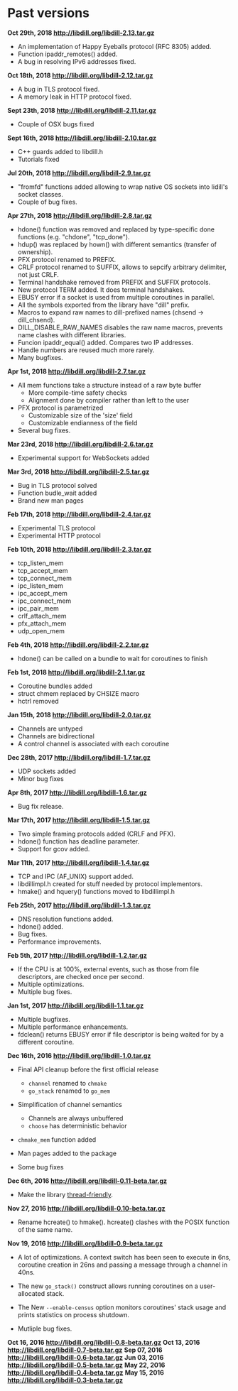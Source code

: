 
# Past versions

**Oct 29th, 2018 <http://libdill.org/libdill-2.13.tar.gz>**

* An implementation of Happy Eyeballs protocol (RFC 8305) added.
* Function ipaddr_remotes() added.
* A bug in resolving IPv6 addresses fixed.

**Oct 18th, 2018 <http://libdill.org/libdill-2.12.tar.gz>**

* A bug in TLS protocol fixed.
* A memory leak in HTTP protocol fixed.

**Sept 23th, 2018 <http://libdill.org/libdill-2.11.tar.gz>**

* Couple of OSX bugs fixed

**Sept 16th, 2018 <http://libdill.org/libdill-2.10.tar.gz>**

* C++ guards added to libdill.h
* Tutorials fixed

**Jul 20th, 2018 <http://libdill.org/libdill-2.9.tar.gz>**

* "fromfd" functions added allowing to wrap native OS sockets into lidill's socket classes.
* Couple of bug fixes.

**Apr 27th, 2018 <http://libdill.org/libdill-2.8.tar.gz>**

* hdone() function was removed and replaced by type-specific done functions (e.g. "chdone", "tcp_done").
* hdup() was replaced by hown() with different semantics (transfer of ownership).
* PFX protocol renamed to PREFIX.
* CRLF protocol renamed to SUFFIX, allows to sepcify arbitrary delimiter, not just CRLF.
* Terminal handshake removed from PREFIX and SUFFIX protocols.
* New protocol TERM added. It does terminal handshakes.
* EBUSY error if a socket is used from multiple coroutines in parallel.
* All the symbols exported from the library have "dill" prefix.
* Macros to expand raw names to dill-prefixed names (chsend -> dill_chsend).
* DILL_DISABLE_RAW_NAMES disables the raw name macros, prevents name clashes with different libraries.
* Funcion ipaddr_equal() added. Compares two IP addresses.
* Handle numbers are reused much more rarely.
* Many bugfixes.

**Apr 1st, 2018 <http://libdill.org/libdill-2.7.tar.gz>**

* All mem functions take a structure instead of a raw byte buffer
    * More compile-time safety checks
    * Alignment done by compiler rather than left to the user
* PFX protocol is parametrized
    * Customizable size of the 'size' field
    * Customizable endianness of the field
* Several bug fixes.

**Mar 23rd, 2018 <http://libdill.org/libdill-2.6.tar.gz>**

* Experimental support for WebSockets added

**Mar 3rd, 2018 <http://libdill.org/libdill-2.5.tar.gz>**

* Bug in TLS protocol solved
* Function budle_wait added
* Brand new man pages

**Feb 17th, 2018 <http://libdill.org/libdill-2.4.tar.gz>**

* Experimental TLS protocol
* Experimental HTTP protocol

**Feb 10th, 2018 <http://libdill.org/libdill-2.3.tar.gz>**

* tcp_listen_mem
* tcp_accept_mem
* tcp_connect_mem
* ipc_listen_mem
* ipc_accept_mem
* ipc_connect_mem
* ipc_pair_mem
* crlf_attach_mem
* pfx_attach_mem
* udp_open_mem

**Feb 4th, 2018 <http://libdill.org/libdill-2.2.tar.gz>**

* hdone() can be called on a bundle to wait for coroutines to finish

**Feb 1st, 2018 <http://libdill.org/libdill-2.1.tar.gz>**

* Coroutine bundles added
* struct chmem replaced by CHSIZE macro
* hctrl removed

**Jan 15th, 2018 <http://libdill.org/libdill-2.0.tar.gz>**

* Channels are untyped
* Channels are bidirectional
* A control channel is associated with each coroutine

**Dec 28th, 2017 <http://libdill.org/libdill-1.7.tar.gz>**

* UDP sockets added
* Minor bug fixes

**Apr 8th, 2017 <http://libdill.org/libdill-1.6.tar.gz>**

* Bug fix release.

**Mar 17th, 2017 <http://libdill.org/libdill-1.5.tar.gz>**

* Two simple framing protocols added (CRLF and PFX).
* hdone() function has deadline parameter.
* Support for gcov added.

**Mar 11th, 2017 <http://libdill.org/libdill-1.4.tar.gz>**

* TCP and IPC (AF_UNIX) support added.
* libdillimpl.h created for stuff needed by protocol implementors.
* hmake() and hquery() functions moved to libdillimpl.h

**Feb 25th, 2017 <http://libdill.org/libdill-1.3.tar.gz>**

* DNS resolution functions added.
* hdone() added.
* Bug fixes.
* Performance improvements.

**Feb 5th, 2017 <http://libdill.org/libdill-1.2.tar.gz>**

* If the CPU is at 100%, external events, such as those from file descriptors, are checked once per second.
* Multiple optimizations.
* Multiple bug fixes.

**Jan 1st, 2017 <http://libdill.org/libdill-1.1.tar.gz>**

* Multiple bugfixes.
* Multiple performance enhancements.
* fdclean() returns EBUSY error if file descriptor is being waited for by a different coroutine.

**Dec 16th, 2016 <http://libdill.org/libdill-1.0.tar.gz>**

* Final API cleanup before the first official release
    - `channel` renamed to `chmake`
    - `go_stack` renamed to `go_mem`

* Simplification of channel semantics
    - Channels are always unbuffered
    - `choose` has deterministic behavior

* `chmake_mem` function added

* Man pages added to the package

* Some bug fixes

**Dec 6th, 2016 <http://libdill.org/libdill-0.11-beta.tar.gz>**

* Make the library [thread-friendly](threads.html).

**Nov 27, 2016 <http://libdill.org/libdill-0.10-beta.tar.gz>**

* Rename hcreate() to hmake(). hcreate() clashes with the POSIX function of the same name.

**Nov 19, 2016 <http://libdill.org/libdill-0.9-beta.tar.gz>**

* A lot of optimizations. A context switch has been seen to execute in 6ns, coroutine creation in 26ns and passing a message through a channel in 40ns.

* The new `go_stack()` construct allows running coroutines on a user-allocated stack.

* The New `--enable-census` option monitors coroutines' stack usage and prints statistics on process shutdown.

* Mutliple bug fixes.

**Oct 16, 2016 <http://libdill.org/libdill-0.8-beta.tar.gz>**
**Oct 13, 2016 <http://libdill.org/libdill-0.7-beta.tar.gz>**
**Sep 07, 2016 <http://libdill.org/libdill-0.6-beta.tar.gz>**
**Jun 03, 2016 <http://libdill.org/libdill-0.5-beta.tar.gz>**
**May 22, 2016 <http://libdill.org/libdill-0.4-beta.tar.gz>**
**May 15, 2016 <http://libdill.org/libdill-0.3-beta.tar.gz>**


